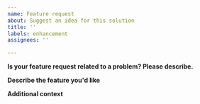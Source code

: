 ```yaml
---
name: Feature request
about: Suggest an idea for this solution
title: ''
labels: enhancement
assignees: ''

---
```


**Is your feature request related to a problem? Please describe.**
<!-- A clear and concise description of what the problem is. Ex. I'm always frustrated when [...] -->

**Describe the feature you'd like**
<!--  A clear and concise description of what you want to happen.-->

**Additional context**
<!-- Add any other context or screenshots about the feature request here.-->